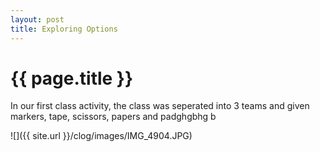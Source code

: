 ```yaml
---
layout: post
title: Exploring Options
---
```


{{ page.title }}
================

<p class="meta">

In our first class activity, the class was seperated into 3 teams and given markers, tape, scissors, papers and padghgbhg b 

![]({{ site.url }}/clog/images/IMG_4904.JPG)

